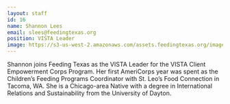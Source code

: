 ```yaml
---
layout: staff
id: 16
name: Shannon Lees
email: slees@feedingtexas.org
position: VISTA Leader
image: https://s3-us-west-2.amazonaws.com/assets.feedingtexas.org/images/staff/shannon-lees.JPG
---
```

Shannon joins Feeding Texas as the VISTA Leader for the VISTA Client Empowerment Corps Program.  Her first AmeriCorps year was spent as the Children’s Feeding Programs Coordinator with St. Leo’s Food Connection in Tacoma, WA. She is a Chicago-area Native with a degree in International Relations and Sustainability from the University of Dayton. 

